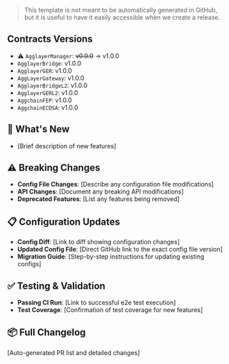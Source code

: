 > This template is not meant to be automatically generated in GitHub, but it is useful to have it easily accessible when we create a release.

## Contracts Versions
* ⚠️ `AgglayerManager`: ~~v0.0.0~~ -> v1.0.0
* `AgglayerBridge`: v1.0.0
* `AgglayerGER`: v1.0.0
* `AggLayerGateway`: v1.0.0
* `AgglayerBridgeL2`: v1.0.0
* `AgglayerGERL2`: v1.0.0
* `AggchainFEP`: v1.0.0
* `AggchainECDSA`: v1.0.0

## 🚀 What's New
- [Brief description of new features]

## ⚠️ Breaking Changes
- **Config File Changes**: [Describe any configuration file modifications]
- **API Changes**: [Document any breaking API modifications]
- **Deprecated Features**: [List any features being removed]

## 📋 Configuration Updates
- **Config Diff**: [Link to diff showing configuration changes]
- **Updated Config File**: [Direct GitHub link to the exact config file version]
- **Migration Guide**: [Step-by-step instructions for updating existing configs]

## ✅ Testing & Validation
- **Passing CI Run**: [Link to successful e2e test execution]
- **Test Coverage**: [Confirmation of test coverage for new features]

## 📦 Full Changelog
[Auto-generated PR list and detailed changes]